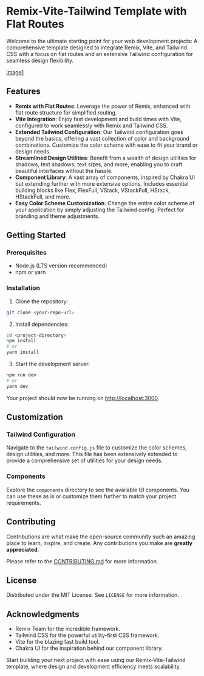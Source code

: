 # Remix-Vite-Tailwind Template with Flat Routes

Welcome to the ultimate starting point for your web development projects: A comprehensive template designed to integrate Remix, Vite, and Tailwind CSS with a focus on flat routes and an extensive Tailwind configuration for seamless design flexibility.

[image1](http://www.evanmarie.com/content/files/images/remix-vite-tailwind10.png)

## Features

- **Remix with Flat Routes**: Leverage the power of Remix, enhanced with flat route structure for simplified routing.
- **Vite Integration**: Enjoy fast development and build times with Vite, configured to work seamlessly with Remix and Tailwind CSS.
- **Extended Tailwind Configuration**: Our Tailwind configuration goes beyond the basics, offering a vast collection of color and background combinations. Customize the color scheme with ease to fit your brand or design needs.
- **Streamlined Design Utilities**: Benefit from a wealth of design utilities for shadows, text shadows, text sizes, and more, enabling you to craft beautiful interfaces without the hassle.
- **Component Library**: A vast array of components, inspired by Chakra UI but extending further with more extensive options. Includes essential building blocks like Flex, FlexFull, VStack, VStackFull, HStack, HStackFull, and more.
- **Easy Color Scheme Customization**: Change the entire color scheme of your application by simply adjusting the Tailwind config. Perfect for branding and theme adjustments.

## Getting Started

### Prerequisites

- Node.js (LTS version recommended)
- npm or yarn

### Installation

1. Clone the repository:

```bash
git clone <your-repo-url>
```

2. Install dependencies:

```bash
cd <project-directory>
npm install
# or
yarn install
```

3. Start the development server:

```bash
npm run dev
# or
yarn dev
```

Your project should now be running on [http://localhost:3000](http://localhost:3000).

## Customization

### Tailwind Configuration

Navigate to the `tailwind.config.js` file to customize the color schemes, design utilities, and more. This file has been extensively extended to provide a comprehensive set of utilities for your design needs.

### Components

Explore the `components` directory to see the available UI components. You can use these as is or customize them further to match your project requirements.

## Contributing

Contributions are what make the open-source community such an amazing place to learn, inspire, and create. Any contributions you make are **greatly appreciated**.

Please refer to the [CONTRIBUTING.md](CONTRIBUTING.md) for more information.

## License

Distributed under the MIT License. See `LICENSE` for more information.

## Acknowledgments

- Remix Team for the incredible framework.
- Tailwind CSS for the powerful utility-first CSS framework.
- Vite for the blazing fast build tool.
- Chakra UI for the inspiration behind our component library.

Start building your next project with ease using our Remix-Vite-Tailwind template, where design and development efficiency meets scalability.
